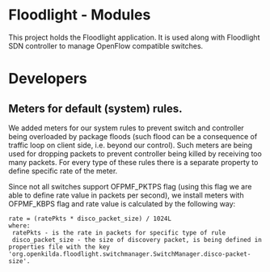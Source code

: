# Floodlight - Modules

This project holds the Floodlight application.
It is used along with Floodlight SDN controller to manage OpenFlow compatible switches.

# Developers

## Meters for default (system) rules.
We added meters for our system rules to prevent switch and controller being overloaded by package floods (such flood can be a consequence of traffic loop on client side, i.e. beyond our control). Such meters are being used for dropping packets to prevent controller being killed by receiving too many packets. For every type of these rules there is a separate property to define specific rate of the meter.

Since not all switches support OFPMF_PKTPS flag (using this flag we are able to define rate value in packets per second), we install meters with OFPMF_KBPS flag and rate value is calculated by the following way:
```
rate = (ratePkts * disco_packet_size) / 1024L
where:
 ratePkts - is the rate in packets for specific type of rule
 disco_packet_size - the size of discovery packet, is being defined in properties file with the key 'org.openkilda.floodlight.switchmanager.SwitchManager.disco-packet-size'.
```
